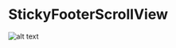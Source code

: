 # StickyFooterScrollView

![alt text](http://url/to/img.png](https://github.com/fanta1ty/StickyFooterScrollView/blob/master/Screenshot.png))
